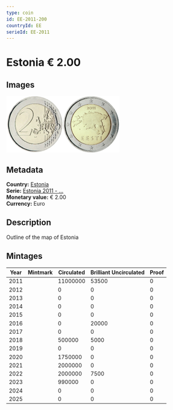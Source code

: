 ```yaml
---
type: coin
id: EE-2011-200
countryId: EE
serieId: EE-2011
---
```


# Estonia € 2.00

## Images

<img src="../../../Images/common-2007-200.webp" height="150" alt="Front image"><img src="Images/estonia-2011-200.webp" height="150" alt="Back image">

## Metadata

**Country:** [Estonia](../index.md)\
**Serie:** [Estonia 2011 - ...](index.md)\
**Monetary value:** € 2.00\
**Currency:** Euro

## Description

Outline of the map of Estonia

## Mintages

| Year | Mintmark | Circulated | Brilliant Uncirculated | Proof |
| ---- | -------- | ---------- | ---------------------- | ----- |
| 2011 |          | 11000000   | 53500                  | 0     |
| 2012 |          | 0          | 0                      | 0     |
| 2013 |          | 0          | 0                      | 0     |
| 2014 |          | 0          | 0                      | 0     |
| 2015 |          | 0          | 0                      | 0     |
| 2016 |          | 0          | 20000                  | 0     |
| 2017 |          | 0          | 0                      | 0     |
| 2018 |          | 500000     | 5000                   | 0     |
| 2019 |          | 0          | 0                      | 0     |
| 2020 |          | 1750000    | 0                      | 0     |
| 2021 |          | 2000000    | 0                      | 0     |
| 2022 |          | 2000000    | 7500                   | 0     |
| 2023 |          | 990000     | 0                      | 0     |
| 2024 |          | 0          | 0                      | 0     |
| 2025 |          | 0          | 0                      | 0     |
